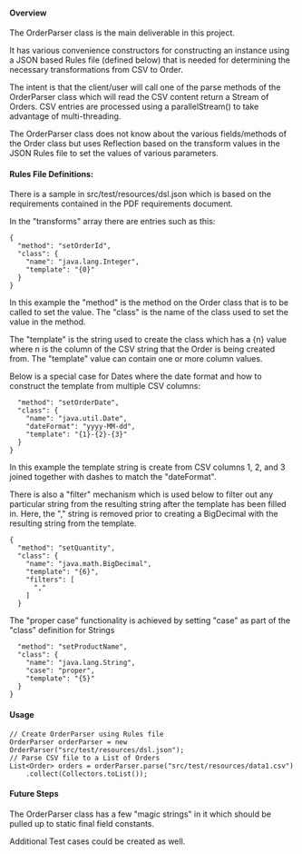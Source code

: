 
#### Overview

The OrderParser class is the main deliverable in this project.

It has various convenience constructors for constructing an instance 
using a JSON based Rules file (defined below) that is needed for 
determining the necessary transformations from CSV to Order.  

The intent is that the client/user will call one of the parse 
methods of the OrderParser class which will read the CSV content 
return a Stream<Order> of Orders.  CSV entries are processed using 
a parallelStream() to take advantage of multi-threading.

The OrderParser class does not know about the various fields/methods 
of the Order class but uses Reflection based on the transform values 
in the JSON Rules file to set the values of various parameters.  

#### Rules File Definitions:

There is a sample in src/test/resources/dsl.json which is based 
on the requirements contained in the PDF requirements document.

In the "transforms" array there are entries such as this:

    {
      "method": "setOrderId",
      "class": {
        "name": "java.lang.Integer",
        "template": "{0}"
      }
    }

In this example the "method" is the method on the Order class 
that is to be called to set the value.  The "class" is the 
name of the class used to set the value in the method.  

The "template" is the string used to create the class which 
has a {n} value where n is the column of the CSV string that 
the Order is being created from. The "template" value can 
contain one or more column values.  

Below is a special case for Dates where the date format and 
how to construct the template from multiple CSV columns:

      "method": "setOrderDate",
      "class": {
        "name": "java.util.Date",
        "dateFormat": "yyyy-MM-dd",
        "template": "{1}-{2}-{3}"
      }
    }

In this example the template string is create from CSV 
columns 1, 2, and 3 joined together with dashes to 
match the "dateFormat".

There is also a "filter" mechanism which is used below to 
filter out any particular string from the resulting string 
after the template has been filled in.  Here, the "," string 
is removed prior to creating a BigDecimal with the resulting 
string from the template.

    {
      "method": "setQuantity",
      "class": {
        "name": "java.math.BigDecimal",
        "template": "{6}",
        "filters": [
          ","
        ]
      }

The "proper case" functionality is achieved by setting "case" 
as part of the "class" definition for Strings 

      "method": "setProductName",
      "class": {
        "name": "java.lang.String",
        "case": "proper",
        "template": "{5}"
      }
    }

#### Usage

    // Create OrderParser using Rules file
    OrderParser orderParser = new OrderParser("src/test/resources/dsl.json");
    // Parse CSV file to a List of Orders
    List<Order> orders = orderParser.parse("src/test/resources/data1.csv")
        .collect(Collectors.toList());

#### Future Steps

The OrderParser class has a few "magic strings" in it which should 
be pulled up to static final field constants.

Additional Test cases could be created as well.

